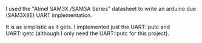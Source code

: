 I used the "Atmel SAM3X /SAM3A Series" datasheet to write an arduino due (SAM3X8E) UART implementation.

It is as simplistic as it gets.
I implemented just the UART::putc and UART::getc (although I only need the UART::putc for this project).